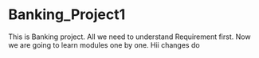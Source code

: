 # Banking_Project1
This is Banking project. All we need to understand Requirement first.
Now we are going to learn modules one by one.
Hii changes do